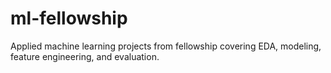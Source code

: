 # ml-fellowship
Applied machine learning projects from fellowship covering EDA, modeling, feature engineering, and evaluation.
